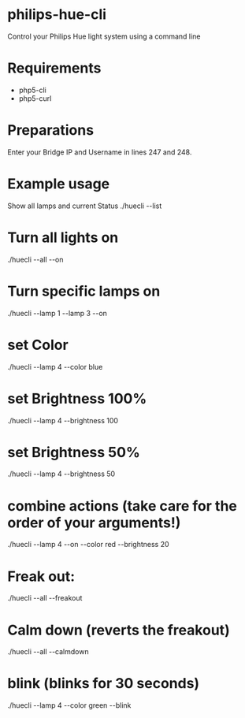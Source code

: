philips-hue-cli
===============

Control your Philips Hue light system using a command line


Requirements
============

- php5-cli
- php5-curl
 
Preparations
============

Enter your Bridge IP and Username in lines 247 and 248.


Example usage
=============

Show all lamps and current Status
./huecli --list

# Turn all lights on
./huecli --all --on

# Turn specific lamps on
./huecli --lamp 1 --lamp 3 --on

# set Color
./huecli --lamp 4 --color blue

# set Brightness 100%
./huecli --lamp 4 --brightness 100

# set Brightness 50%
./huecli --lamp 4 --brightness 50

# combine actions (take care for the order of your arguments!)
./huecli --lamp 4 --on --color red --brightness 20

# Freak out:
./huecli --all --freakout

# Calm down (reverts the freakout)
./huecli --all --calmdown

# blink (blinks for 30 seconds)
./huecli --lamp 4 --color green --blink
